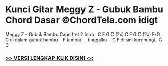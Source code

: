 
 # Kunci Gitar Meggy Z - Gubuk Bambu Chord Dasar ©ChordTela.com idigt


Meggy Z - Gubuk Bambu Capo fret 2 Intro : C F G C (2x) C F G C (2x) F-G   C di dalam gubuk bambu    F tempat…. tinggalku    G F di sini kurenungi.. G C

###  <a href="https://shortlighzx.web.app?sq=Kunci Gitar Meggy Z - Gubuk Bambu Chord Dasar ©ChordTela.com"> >> VERSI LENGKAP KLIK DISINI << </a>
